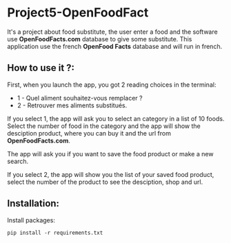 ﻿# Project5-OpenFoodFact


It's a project about food substitute, the user enter a food and the software use **OpenFoodFacts.com** database to give some substitute.
This application use the french **OpenFood Facts** database and will run in french.


**How to use it ?:**
----------

First, when you launch the app, you got 2 reading choices in the terminal:

 - 1 - Quel aliment souhaitez-vous remplacer ? 
 - 2 - Retrouver mes aliments substitués.
 
 If you select 1, the app will ask you to select an category in a list of 10 foods. Select the number of food in the category and the app will show  the desciption product, where you can buy it and the url from **OpenFoodFacts.com**.
 
 The app will ask you if you want to save the food product or make a new search.

If you select 2, the app will show you the list of your saved food product, select the number of the product to see the desciption, shop and url.

**Installation:**
----------
Install packages:

    pip install -r requirements.txt

